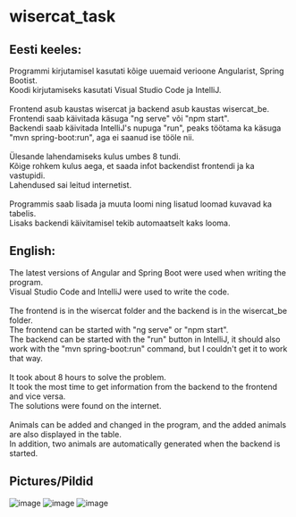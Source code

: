 # wisercat_task
## Eesti keeles:
Programmi kirjutamisel kasutati kõige uuemaid verioone Angularist, Spring Bootist.\
Koodi kirjutamiseks kasutati Visual Studio Code ja IntelliJ.\
\
Frontend asub kaustas wisercat ja backend asub kaustas wisercat_be.\
Frontendi saab käivitada käsuga "ng serve" või "npm start".\
Backendi saab käivitada IntelliJ's nupuga "run", peaks töötama ka käsuga "mvn spring-boot:run", aga ei saanud ise tööle nii.\
\
Ülesande lahendamiseks kulus umbes 8 tundi.\
Kõige rohkem kulus aega, et saada infot backendist frontendi ja ka vastupidi.\
Lahendused sai leitud internetist.\
\
Programmis saab lisada ja muuta loomi ning lisatud loomad kuvavad ka tabelis.\
Lisaks backendi käivitamisel tekib automaatselt kaks looma.

## English:
The latest versions of Angular and Spring Boot were used when writing the program.\
Visual Studio Code and IntelliJ were used to write the code.\
\
The frontend is in the wisercat folder and the backend is in the wisercat_be folder.\
The frontend can be started with "ng serve" or "npm start".\
The backend can be started with the "run" button in IntelliJ, it should also work with the "mvn spring-boot:run" command, but I couldn't get it to work that way.\
\
It took about 8 hours to solve the problem.\
It took the most time to get information from the backend to the frontend and vice versa.\
The solutions were found on the internet.\
\
Animals can be added and changed in the program, and the added animals are also displayed in the table.\
In addition, two animals are automatically generated when the backend is started.

## Pictures/Pildid
![image](https://user-images.githubusercontent.com/90192557/236907778-082813b7-af86-4d83-be54-a5644d85be6c.png)
![image](https://user-images.githubusercontent.com/90192557/236907830-644c0e77-e8db-480b-a0a6-5170224210a6.png)
![image](https://user-images.githubusercontent.com/90192557/236907869-b1e02757-ba19-4d56-a4c1-8ba6a778a8c1.png)
